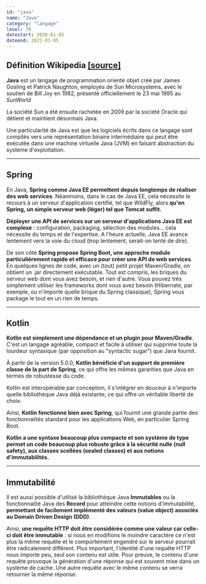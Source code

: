 ```yaml
---
id: "java"
name: "Java"
category: "langage"
level: 70
datestart: 2020-01-05
dateend: 2022-01-05
---
```


## Définition Wikipedia [[source]](https://fr.wikipedia.org/wiki/Java_(langage))

**Java** est un langage de programmation orienté objet créé par James Gosling et Patrick Naughton, employés de Sun Microsystems, avec le soutien de Bill Joy en 1982, présenté officiellement le 23 mai 1995 au _SunWorld_

La société Sun a été ensuite rachetée en 2009 par la société Oracle qui détient et maintient désormais Java.

Une particularité de Java est que les logiciels écrits dans ce langage sont compilés vers une représentation binaire intermédiaire qui peut être exécutée dans une machine virtuelle Java (JVM) en faisant abstraction du système d'exploitation.

---

## Spring

En Java, **Spring comme Java EE permettent depuis longtemps de réaliser des web services**. Néanmoins, dans le cas de Java EE, cela nécessite le recours à un serveur d'application certifié, tel que WildFly, alors **qu'en Spring, un simple serveur web (léger) tel que Tomcat suffit.**

**Déployer une API de services sur un serveur d'applications Java EE est complexe** : configuration, packaging, sélection des modules… cela nécessite du temps et de l'expertise. A l'heure actuelle, Java EE avance lentement vers la voie du cloud (trop lentement, serait-on tenté de dire).

De son côté **Spring propose Spring Boot, une approche module particulièrement rapide et efficace pour créer une API de web services**. En quelques lignes de code, avec un (tout) petit projet Maven/Gradle, on obtient un .jar directement exécutable. Tout est compris, les briques du serveur web dont vous avez besoin, et rien d'autre. Vous pouvez très simplement utiliser les frameworks dont vous avez besoin (Hibernate, par exemple, ou n'importe quelle brique du Spring classique), Spring vous package le tout en un rien de temps.

---

## Kotlin

**Kotlin est simplement une dépendance et un plugin pour Maven/Gradle**. C'est un langage agréable, compact et facile à utiliser qui supprime toute la lourdeur syntaxique (par opposition au "syntactic sugar") que Java fournit.

À partir de la version 5.0.0, **Kotlin bénéficie d'un support de première classe de la part de Spring**, ce qui offre les mêmes garanties que Java en termes de robustesse du code.

Kotlin est interopérable par conception, il s'intégrer en douceur à n'importe quelle bibliothèque Java déjà existante, ce qui offre un véritable liberté de choix.

Ainsi, **Kotlin fonctionne bien avec Spring**, qui fournit une grande partie des fonctionnalités standard pour les applications Web, en particulier Spring Boot.

**Kotlin a une syntaxe beaucoup plus compacte et son système de type permet un code beaucoup plus robuste grâce à la sécurité nulle (null safety), aux classes scellées (sealed classes) et aux notions d'immutabilités.**

--- 

## Immutabilité

Il est aussi possible d'utilisé la bibliothèque Java **Immutables** ou la fonctionnalité Java des **Record** pour atteindre cette notions d'immutabilité, **permettant de facilement implémenté des valeurs (value object) associés au Domain Driven Design (DDD)**.

Ainsi, **une requête HTTP doit être considérée comme une valeur car celle-ci doit être immutable** : si nous en modifions le moindre caractère ce n'est plus la même requête et le comportement engendré sur le serveur pourrait être radicalement différent. Plus important, l'identité d'une requête HTTP nous importe peu, seul son contenu est utile. Pour preuve, le contenu d'une requête provoque la génération d'une réponse qui est souvent mise dans un système de cache. Une autre requête avec le même contenu se verra retourner la même réponse.